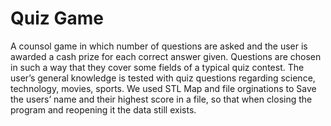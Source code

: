 # Quiz Game

A counsol game in which number of questions are asked and the
user is awarded a cash prize for each correct answer
given.
Questions are chosen in such a way that they cover some
fields of a typical quiz contest. The user’s general
knowledge is tested with quiz questions regarding
science, technology, movies, sports.
We used STL Map and file orginations to Save the users’ name and their highest score in a file, so that when closing the program and reopening it
the data still exists.
